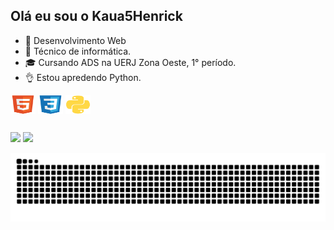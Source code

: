 ## Olá eu sou o Kaua5Henrick 

- 📘 Desenvolvimento Web
- 🤖 Técnico de informática.
- 🎓 Cursando ADS na UERJ Zona Oeste, 1° período.
- 👌 Estou apredendo Python.

<div style="display: inline_block">
 <img align="center" alt="kaua-HTML" height="30" width="40" src="https://raw.githubusercontent.com/devicons/devicon/master/icons/html5/html5-original.svg">
  <img align="center" alt="kaua-CSS" height="30" width="40" src="https://raw.githubusercontent.com/devicons/devicon/master/icons/css3/css3-original.svg">
  <img align="center" alt="kaua-python" height="30" width="40" src="https://raw.githubusercontent.com/devicons/devicon/master/icons/python/python-plain.svg">
 </div>

 ##

  <a href ="mailton:kauahenrick87@gmail.com"><img src="https://img.shields.io/badge/-Gmail-%23333?style=for-the-badge&logo=gmail&logoColor=white" target="_blank"></a>
 <a href="https://www.linkedin.com/in/kauã-henrique-06ba47212" target="_blank"><img src="https://img.shields.io/badge/-LinkedIn-%230077B5?style=for-the-badge&logo=linkedin&logoColor=white" target="_blank"></a> 
  
  
<picture align="center">
  <source media="(prefers-color-scheme: dark)" srcset="https://raw.githubusercontent.com/Kaua5Henrick/Kaua5Henrick/output/github-contribution-grid-snake-dark.svg">
  <source media="(prefers-color-scheme: light)" srcset="https://raw.githubusercontent.com/Kaua5Henrick/Kaua5Henrick/output/github-contribution-grid-snake-dark.svg">
  <img align="center" alt="github contribution grid snake animation" src="https://raw.githubusercontent.com/Kaua5Henrick/Kaua5Henrick/output/github-contribution-grid-snake.svg">
</picture>
